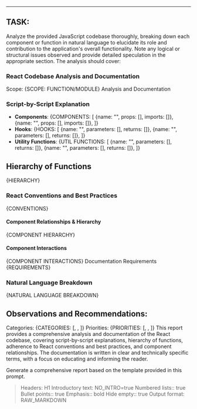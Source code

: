 

---

## TASK:
Analyze the provided JavaScript codebase thoroughly, breaking down each component or function in natural language to elucidate its role and contribution to the application's overall functionality. Note any logical or structural issues observed and provide detailed speculation in the appropriate section. The analysis should cover:

### React Codebase Analysis and Documentation
Scope: {SCOPE: FUNCTION/MODULE}
Analysis and Documentation
### Script-by-Script Explanation
- **Components**:
    {COMPONENTS: [
    {name: "", props: [], imports: []},
    {name: "", props: [], imports: []},
    ]}
- **Hooks**:
    {HOOKS: [
    {name: "", parameters: [], returns: []},
    {name: "", parameters: [], returns: []},
    ]}
- **Utility Functions**:
    {UTIL FUNCTIONS: [
    {name: "", parameters: [], returns: []},
    {name: "", parameters: [], returns: []},
    ]}
## Hierarchy of Functions
{HIERARCHY}
### React Conventions and Best Practices
{CONVENTIONS}
#### Component Relationships & Hierarchy

{COMPONENT HIERARCHY}

#### Component Interactions
{COMPONENT INTERACTIONS}
Documentation Requirements
{REQUIREMENTS}
### Natural Language Breakdown
{NATURAL LANGUAGE BREAKDOWN}
## **Observations and Recommendations**:
Categories: {CATEGORIES: [, , ]}
Priorities: {PRIORITIES: [, , ]}
This report provides a comprehensive analysis and documentation of the React codebase, covering script-by-script explanations, hierarchy of functions, adherence to React conventions and best practices, and component relationships. The documentation is written in clear and technically specific terms, with a focus on educating and informing the reader.

Generate a comprehensive report based on the template provided in this prompt.

> Headers: H1
> Introductory text: NO_INTRO=true
> Numbered lists:: true
> Bullet points:: true
> Emphasis:: bold
> Hide empty:: true
> Output format: RAW_MARKDOWN
